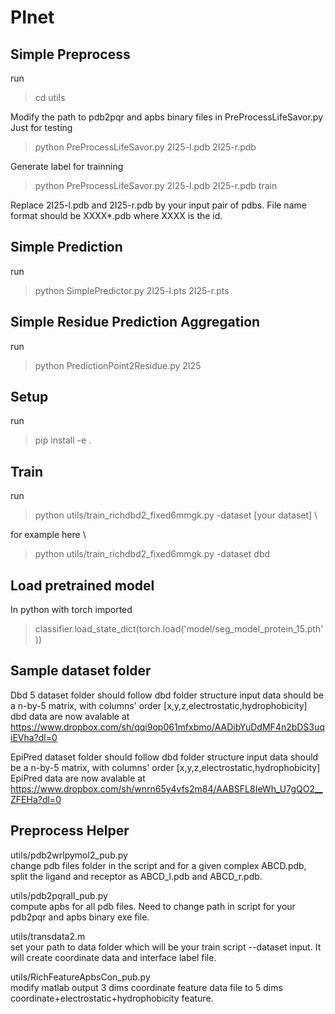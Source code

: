 # PInet
## Simple Preprocess  
run  

> cd utils  

Modify the path to pdb2pqr and apbs binary files in PreProcessLifeSavor.py  
Just for testing  

> python PreProcessLifeSavor.py 2I25-l.pdb 2I25-r.pdb  

Generate label for trainning  

> python PreProcessLifeSavor.py 2I25-l.pdb 2I25-r.pdb train  

Replace 2I25-l.pdb and 2I25-r.pdb by your input pair of pdbs. File name format should be XXXX*.pdb where XXXX is the id.  

## Simple Prediction
run  

> python SimplePredictor.py 2I25-l.pts 2I25-r.pts

## Simple Residue Prediction Aggregation
run  

> python PredictionPoint2Residue.py 2I25

## Setup
run 
> pip install -e .

## Train
run

> python utils/train_richdbd2_fixed6mmgk.py -dataset [your dataset] \


for example here \
> python utils/train_richdbd2_fixed6mmgk.py -dataset dbd


## Load pretrained model
In python with torch imported
> classifier.load_state_dict(torch.load('model/seg_model_protein_15.pth'))

## Sample dataset folder
Dbd 5 
dataset folder should follow dbd folder structure
input data should be a n-by-5 matrix, with columns' order [x,y,z,electrostatic,hydrophobicity]   
dbd data are now avalable at https://www.dropbox.com/sh/qqi9op061mfxbmo/AADibYuDdMF4n2bDS3uqiEVha?dl=0


EpiPred 
dataset folder should follow dbd folder structure
input data should be a n-by-5 matrix, with columns' order [x,y,z,electrostatic,hydrophobicity]   
EpiPred data are now avalable at https://www.dropbox.com/sh/wnrn65y4vfs2m84/AABSFL8IeWh_U7gQO2__ZFEHa?dl=0

  
## Preprocess Helper
utils/pdb2wrlpymol2_pub.py  
change pdb files folder in the script and for a given complex ABCD.pdb, split the ligand and receptor as ABCD_l.pdb and ABCD_r.pdb.  
  
utils/pdb2pqrall_pub.py  
compute apbs for all pdb files. Need to change path in script for your pdb2pqr and apbs binary exe file.  

utils/transdata2.m  
set your path to data folder which will be your train script --dataset input. It will create coordinate data and interface label file.

utils/RichFeatureApbsCon_pub.py  
modify matlab output 3 dims coordinate feature data file to 5 dims coordinate+electrostatic+hydrophobicity feature.  

